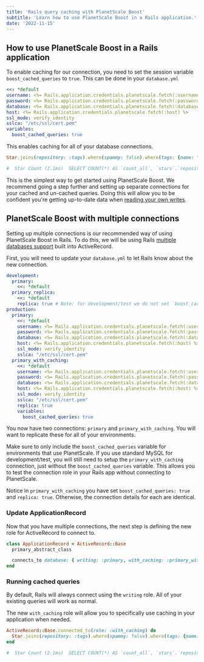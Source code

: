 ```yaml
---
title: 'Rails query caching with PlanetScale Boost'
subtitle: 'Learn how to use PlanetScale Boost in a Rails application.'
date: '2022-11-15'
---
```


## How to use PlanetScale Boost in a Rails application

To enable caching for our connection, you need to set the session variable `boost_cached_queries` to `true`. This can be done in your `database.yml`

```yaml
<<: *default
username: <%= Rails.application.credentials.planetscale.fetch(:username) %>
password: <%= Rails.application.credentials.planetscale.fetch(:password) %>
database: <%= Rails.application.credentials.planetscale.fetch(:database) %>
host: <%= Rails.application.credentials.planetscale.fetch(:host) %>
ssl_mode: verify_identity
sslca: "/etc/ssl/cert.pem"
variables:
  boost_cached_queries: true
```

This enables caching for all of your database connections.

```ruby
Star.joins(repository: :tags).where(spammy: false).where(tags: {name: "trending"}).group(:repository).count

#  Star Count (2.1ms)  SELECT COUNT(*) AS `count_all`, `stars`.`repository_id` AS `stars_repository_id` FROM `stars` INNER JOIN `repositories` ON `repositories`.`id` = `stars`.`repository_id` INNER JOIN `repository_tags` ON `repository_tags`.`repository_id` = `repositories`.`id` INNER JOIN `tags` ON `tags`.`id` = `repository_tags`.`tag_id` WHERE `stars`.`spammy` = FALSE AND `tags`.`name` = 'trending' GROUP BY `stars`.`repository_id`
```

This is the simplest way to get started using PlanetScale Boost. We recommend going a step further and setting up separate connections for your cached and un-cached queries.
Doing this will allow you to be confident you're getting up-to-date data when [reading your own writes](/docs/concepts/query-caching-with-planetscale-boost#replication-lag-and-read-your-writes).

## PlanetScale Boost with multiple connections

Setting up multiple connections is our recommended way of using PlanetScale Boost in Rails. To do this, we will be using Rails
[multiple databases support](https://guides.rubyonrails.org/active_record_multiple_databases.html) built into ActiveRecord.

First, you will need to update your `database.yml` to let Rails know about the new connection.

```yaml
development:
  primary:
    <<: *default
  primary_replica:
    <<: *default
    replica: true # Note: for development/test we do not set `boost_cached_queries` since we are using standard MySQL
production:
  primary:
    <<: *default
    username: <%= Rails.application.credentials.planetscale.fetch(:username) %>
    password: <%= Rails.application.credentials.planetscale.fetch(:password) %>
    database: <%= Rails.application.credentials.planetscale.fetch(:database) %>
    host: <%= Rails.application.credentials.planetscale.fetch(:host) %>
    ssl_mode: verify_identity
    sslca: "/etc/ssl/cert.pem"
  primary_with_caching:
    <<: *default
    username: <%= Rails.application.credentials.planetscale.fetch(:username) %>
    password: <%= Rails.application.credentials.planetscale.fetch(:password) %>
    database: <%= Rails.application.credentials.planetscale.fetch(:database) %>
    host: <%= Rails.application.credentials.planetscale.fetch(:host) %>
    ssl_mode: verify_identity
    sslca: "/etc/ssl/cert.pem"
    replica: true
    variables:
      boost_cached_queries: true
```

You now have two connections: `primary` and `primary_with_caching`. You will want to replicate these for all of your environments.

Make sure to only include the `boost_cached_queries` variable for environments that use PlanetScale. If you use standard MySQL for development/test, you will still need to setup
the `primary_with_caching` connection, just without the `boost_cached_queries` variable. This allows you to test the connection role in your Rails app without connecting to PlanetScale.

Notice in `primary_with_caching` you have set `boost_cached_queries: true` and `replica: true`. Otherwise, the connection details for each are identical.

### Update ApplicationRecord

Now that you have multiple connections, the next step is defining the new role for ActiveRecord to connect to.

```ruby
class ApplicationRecord < ActiveRecord::Base
  primary_abstract_class

  connects_to database: { writing: :primary, with_caching: :primary_with_caching }
end
```

### Running cached queries

By default, Rails will always connect using the `writing` role. All of your existing queries will work as normal.

The new `with_caching` role will allow you to specifically use caching in your application when needed.

```ruby
ActiveRecord::Base.connected_to(role: :with_caching) do
  Star.joins(repository: :tags).where(spammy: false).where(tags: {name: "trending"}).group(:repository).count
end

#  Star Count (2.1ms)  SELECT COUNT(*) AS `count_all`, `stars`.`repository_id` AS `stars_repository_id` FROM `stars` INNER JOIN `repositories` ON `repositories`.`id` = `stars`.`repository_id` INNER JOIN `repository_tags` ON `repository_tags`.`repository_id` = `repositories`.`id` INNER JOIN `tags` ON `tags`.`id` = `repository_tags`.`tag_id` WHERE `stars`.`spammy` = FALSE AND `tags`.`name` = 'trending' GROUP BY `stars`.`repository_id`
```
